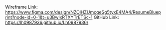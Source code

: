 Wireframe Link: https://www.figma.com/design/NZOlHZUmcqeSg5tyxE4MA4/ResumeBlueprint?node-id=0-1&t=u3BwlxRTXYTrETSc-1
GitHub Link: https://lh0987936.github.io/Lh0987936/